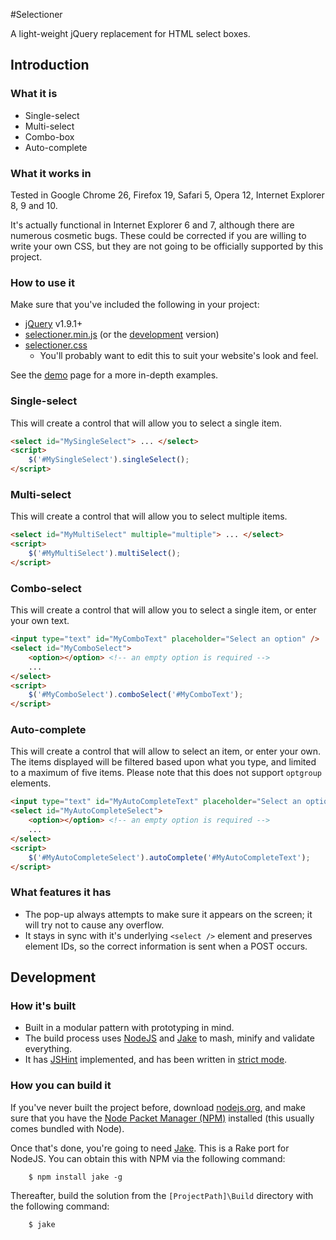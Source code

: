 #Selectioner

A light-weight jQuery replacement for HTML select boxes.

## Introduction

### What it is

- Single-select
- Multi-select
- Combo-box
- Auto-complete

### What it works in

Tested in Google Chrome 26, Firefox 19, Safari 5, Opera 12, Internet Explorer 8, 9 and 10.

It's actually functional in Internet Explorer 6 and 7, although there are numerous cosmetic bugs. These could be corrected if you are willing to write your own CSS, but they are not going to be officially supported by this project. 

### How to use it

Make sure that you've included the following in your project:

- [jQuery](http://www.jquery.com/) v1.9.1+
- [selectioner.min.js](selectioner.min.js) (or the [development](selectioner.js) version)
- [selectioner.css](selectioner.css) 
	- You'll probably want to edit this to suit your website's look and feel.

See the [demo](demo/index.html) page for a more in-depth examples.

### Single-select

This will create a control that will allow you to select a single item. 

```html
<select id="MySingleSelect"> ... </select>
<script>
	$('#MySingleSelect').singleSelect();
</script>
```

### Multi-select

This will create a control that will allow you to select multiple items.

```html
<select id="MyMultiSelect" multiple="multiple"> ... </select>
<script>
	$('#MyMultiSelect').multiSelect();
</script>
```

### Combo-select

This will create a control that will allow you to select a single item, or enter your own text.

```html
<input type="text" id="MyComboText" placeholder="Select an option" />
<select id="MyComboSelect">
	<option></option> <!-- an empty option is required -->
	...
</select>
<script>
	$('#MyComboSelect').comboSelect('#MyComboText');
</script>
```

### Auto-complete

This will create a control that will allow to select an item, or enter your own. The items displayed will be filtered based upon what you type, and limited to a maximum of five items. Please note that this does not support `optgroup` elements.

```html
<input type="text" id="MyAutoCompleteText" placeholder="Select an option" />
<select id="MyAutoCompleteSelect">
	<option></option> <!-- an empty option is required -->
	...
</select>
<script>
	$('#MyAutoCompleteSelect').autoComplete('#MyAutoCompleteText');
</script>
```

### What features it has

- The pop-up always attempts to make sure it appears on the screen; it will try not to cause any overflow.
- It stays in sync with it's underlying `<select />` element and preserves element IDs, so the correct information is sent when a POST occurs.

## Development

### How it's built

- Built in a modular pattern with prototyping in mind.
- The build process uses [NodeJS](http://nodejs.org/) and [Jake](https://github.com/mde/jake) to mash, minify and validate everything.
- It has [JSHint](http://www.jshint.com/) implemented, and has been written in [strict mode](http://ejohn.org/blog/ecmascript-5-strict-mode-json-and-more/).

### How you can build it

If you've never built the project before, download [nodejs.org](http://nodejs.org/), and make sure that you have the [Node Packet Manager (NPM)](https://npmjs.org/) installed (this usually comes bundled with Node). 

Once that's done, you're going to need [Jake](https://github.com/mde/jake). This is a Rake port for NodeJS. You can obtain this with NPM via the following command:

		$ npm install jake -g

Thereafter, build the solution from the `[ProjectPath]\Build` directory with the following command: 

		$ jake